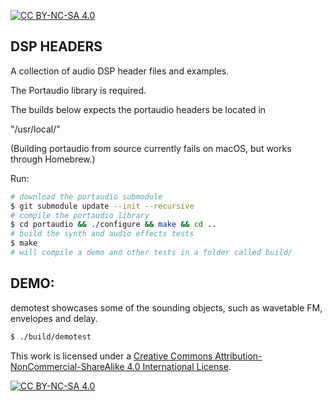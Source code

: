 [![CC BY-NC-SA 4.0][cc-by-nc-sa-shield]][cc-by-nc-sa]

## DSP HEADERS

A collection of audio DSP header files and examples.

The Portaudio library is required.

The builds below expects the portaudio headers be located in <p>"/usr/local/"</p>
(Building portaudio from source currently fails on macOS, but works through Homebrew.)

Run:
```bash
# download the portaudio submodule
$ git submodule update --init --recursive
# compile the portaudio library
$ cd portaudio && ./configure && make && cd ..
# build the synth and audio effects tests
$ make
# will compile a demo and other tests in a folder called build/

```
## DEMO:
demotest showcases some of the sounding objects, such as wavetable FM, envelopes and delay.
```bash
$ ./build/demotest
```


This work is licensed under a
[Creative Commons Attribution-NonCommercial-ShareAlike 4.0 International License][cc-by-nc-sa].

[![CC BY-NC-SA 4.0][cc-by-nc-sa-image]][cc-by-nc-sa]

[cc-by-nc-sa]: http://creativecommons.org/licenses/by-nc-sa/4.0/
[cc-by-nc-sa-image]: https://licensebuttons.net/l/by-nc-sa/4.0/88x31.png
[cc-by-nc-sa-shield]: https://img.shields.io/badge/License-CC%20BY--NC--SA%204.0-lightgrey.svg
